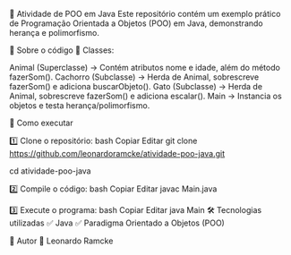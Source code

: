 🐶 Atividade de POO em Java Este repositório contém um exemplo prático de Programação Orientada a Objetos (POO) em Java, demonstrando herança e polimorfismo.

📝 Sobre o código 📌 Classes:

Animal (Superclasse) → Contém atributos nome e idade, além do método fazerSom(). Cachorro (Subclasse) → Herda de Animal, sobrescreve fazerSom() e adiciona buscarObjeto(). Gato (Subclasse) → Herda de Animal, sobrescreve fazerSom() e adiciona escalar(). Main → Instancia os objetos e testa herança/polimorfismo.

🚀 Como executar

1️⃣ Clone o repositório: bash Copiar Editar git clone https://github.com/leonardoramcke/atividade-poo-java.git

cd atividade-poo-java

2️⃣ Compile o código: bash Copiar Editar javac Main.java

3️⃣ Execute o programa: bash Copiar Editar java Main 🛠️ Tecnologias utilizadas ✅ Java ✅ Paradigma Orientado a Objetos (POO)

📌 Autor 👤 Leonardo Ramcke
